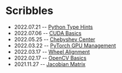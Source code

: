 # Scribbles

- 2022.07.21 -- [Python Type Hints](./python/python-type-hints.md)
- 2022.07.06 -- [CUDA Basics](./cuda/cuda-basics.md)
- 2022.05.25 -- [Chebyshev Center](./maths/chebyshev-center.md)
- 2022.03.22 -- [PyTorch GPU Management](./pytorch/pytorch-gpu-management.md)
- 2022.03.17 -- [Wheel Alignment](./automobile/wheel-alignment.md)
- 2022.02.17 -- [OpenCV Basics](./opencv/opencv-basics/)
- 2021.11.27 -- [Jacobian Matrix](./maths/jacobian-matrix/)
